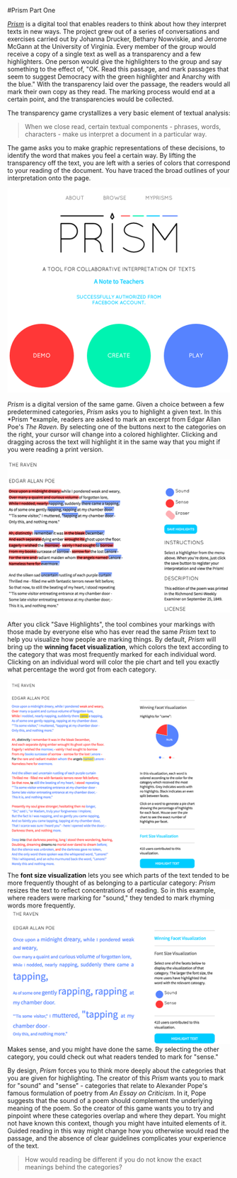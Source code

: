 #Prism Part One

*[Prism](prism.scholarslab.org)* is a digital tool that enables readers to think about how they interpret texts in new ways. The project grew out of a series of conversations and exercises carried out by Johanna Drucker, Bethany Nowviskie, and Jerome McGann at the University of Virginia. Every member of the group would receive a copy of a single text as well as a transparency and a few highlighters. One person would give the highlighters to the group and say something to the effect of, "OK. Read this passage, and mark passages that seem to suggest Democracy with the green highlighter and Anarchy with the blue." With the transparency laid over the passage, the readers would all mark their own copy as they read. The marking process would end at a certain point, and the transparencies would be collected.

The transparency game crystallizes a very basic element of textual analysis:

> When we close read, certain textual components - phrases, words, characters - make us interpret a document in a particular way.

The game asks you to make graphic representations of these decisions, to identify the word that makes you feel a certain way. By lifting the transparency off the text, you are left with a series of colors that correspond to your reading of the document. You have traced the broad outlines of your interpretation onto the page.



![prism splash page](/assets/prism_splash_page.jpg)

*Prism* is a digital version of the same game. Given a choice between a few predetermined categories, *Prism* asks you to highlight a given text. In this *Prism *example, readers are asked to mark an excerpt from Edgar Allan Poe's *The Raven*. By selecting one of the buttons next to the categories on the right, your cursor will change into a colored highlighter. Clicking and dragging across the text will highlight it in the same way that you might if you were reading a print version.

![prism highlights of the raven](/assets/prism_raven_highlights.png)

After you click "Save Highlights", the tool combines your markings with those made by everyone else who has ever read the same *Prism* text to help you visualize how people are marking things. By default, *Prism* will bring up the **winning facet visualization**, which colors the text according to the category that was most frequently marked for each individual word. Clicking on an individual word will color the pie chart and tell you exactly what percentage the word got from each category. 

![prism winning facet](/assets/prism_raven_winning_facet.png)
The **font size visualization** lets you see which parts of the text tended to be more frequently thought of as belonging to a particular category: *Prism* resizes the text to reflect concentrations of reading. So in this example, where readers were marking for "sound," they tended to mark rhyming words more frequently.
![prism font size visualization](/assets/prism_raven_font_size.png)
Makes sense, and you might have done the same. By selecting the other category, you could check out what readers tended to mark for "sense."

By design, *Prism* forces you to think more deeply about the categories that you are given for highlighting. The creator of this *Prism* wants you to mark for "sound" and "sense" - categories that relate to Alexander Pope's famous formulation of poetry from *An Essay on Criticism*. In it, Pope suggests that the sound of a poem should complement the  underlying meaning of the poem. So the creator of this game wants you to try and pinpoint where these categories overlap and where they depart. You might not have known this context, though you might have intuited elements of it. Guided reading in this way might change how you otherwise would read the passage, and the absence of clear guidelines complicates your experience of the text. 


> How would reading be different if you do not know the exact meanings behind the categories?


